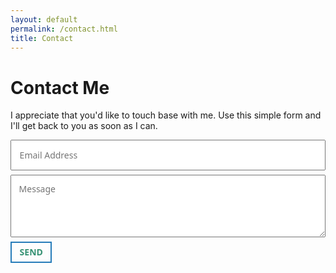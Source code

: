 ```yaml
---
layout: default
permalink: /contact.html
title: Contact
---
```


# Contact Me
I appreciate that you'd like to touch base with me. Use this simple form and I'll get back to you as soon as I can.

<form method="POST" action="https://formspree.io/contact@dcalkins.com">
  <input type="email" name="email" placeholder="Email Address" style="width: 100%;margin-bottom: 0.5em;font-size: 14px;font-family:Noto Sans, Helvetica Neue, Helvetica, Arial, sans-serif;padding: 0.9em;">
  <br />
  <textarea name="message" placeholder="Message" style="min-width: 100%;max-width: 100%;min-height: 100px;margin-bottom: 0.5em;font-size: 14px;font-family:Noto Sans, Helvetica Neue, Helvetica, Arial, sans-serif;padding: 0.9em;"></textarea>
  <br />
  <input type="hidden" name="_subject" value="Contact Email - dcalkins.com" />
  <input type="hidden" name="_next" value="{{ "/thanks.html" | relative_url }}" />
  <button type="submit" style="font-size:14px;font-family:Noto Sans, Helvetica Neue, Helvetica, Arial, sans-serif; font-size: 1em; text-transform: uppercase; font-weight: 600; border: 2px solid #267CB9; color: #359173; background: transparent; line-height: 1em; padding: 0.6em 0.9em;">Send</button>
</form>